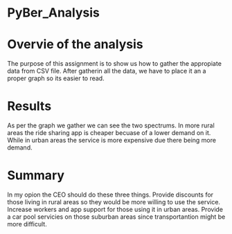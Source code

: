# PyBer_Analysis
# Overvie of the analysis

The purpose of this assignment is to show us how to gather the appropiate data from CSV file. After gatherin all the data, we have to place it an a proper graph so its easier to read.


# Results

As per the graph we gather we can see the two spectrums. In more rural areas the ride sharing app is cheaper becuase of a lower demand on it. While in urban areas the service is more expensive due there being more demand. 

# Summary

In my opion the CEO should do these three things. Provide discounts for those living in rural areas so they would be more willing to use the service. Increase workers and app support for those using it in urban areas. Provide a car pool servicies on those suburban areas since transportantion might be more difficult. 
